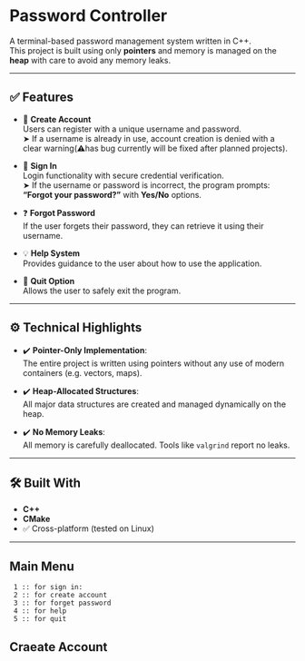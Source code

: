 # Password Controller

A terminal-based password management system written in C++.  
This project is built using only **pointers** and memory is managed on the **heap** with care to avoid any memory leaks.

---



## ✅ Features

- 🔐 **Create Account**  
  Users can register with a unique username and password.  
  ➤ If a username is already in use, account creation is denied with a clear warning(⚠️has bug currently will be fixed after planned projects).

- 🔑 **Sign In**  
  Login functionality with secure credential verification.  
  ➤ If the username or password is incorrect, the program prompts:  
  **“Forgot your password?”** with **Yes/No** options.

- ❓ **Forgot Password**  
  If the user forgets their password, they can retrieve it using their username.

- 💡 **Help System**  
  Provides guidance to the user about how to use the application.

- 🚪 **Quit Option**  
  Allows the user to safely exit the program.

---

## ⚙️ Technical Highlights

- ✔️ **Pointer-Only Implementation**:  
  The entire project is written using pointers without any use of modern containers (e.g. vectors, maps).

- ✔️ **Heap-Allocated Structures**:  
  All major data structures are created and managed dynamically on the heap.

- ✔️ **No Memory Leaks**:  
  All memory is carefully deallocated. Tools like `valgrind` report no leaks.

---

## 🛠️ Built With

- **C++**
- **CMake**
- ✅ Cross-platform (tested on Linux)
---

## Main Menu

```
 1 :: for sign in:
 2 :: for create account 
 3 :: for forget password 
 4 :: for help
 5 :: for quit

```

## Craeate Account



